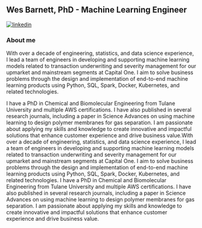 ## Wes Barnett, PhD - Machine Learning Engineer

[![linkedin](https://img.shields.io/badge/LinkedIn-wesbarnett-informational?style=flat-square&logo=linkedin&logoColor=white)](https://www.linkedin.com/in/wesbarnett/)

### About me

With over a decade of engineering, statistics, and data science experience, I lead a team of engineers in developing and supporting machine learning models related to transaction underwriting and severity management for our upmarket and mainstream segments at Capital One. I aim to solve business problems through the design and implementation of end-to-end machine learning products using Python, SQL, Spark, Docker, Kubernetes, and related technologies.

I have a PhD in Chemical and Biomolecular Engineering from Tulane University and multiple AWS certifications. I have also published in several research journals, including a paper in Science Advances on using machine learning to design polymer membranes for gas separation. I am passionate about applying my skills and knowledge to create innovative and impactful solutions that enhance customer experience and drive business value.With over a decade of engineering, statistics, and data science experience, I lead a team of engineers in developing and supporting machine learning models related to transaction underwriting and severity management for our upmarket and mainstream segments at Capital One. I aim to solve business problems through the design and implementation of end-to-end machine learning products using Python, SQL, Spark, Docker, Kubernetes, and related technologies. I have a PhD in Chemical and Biomolecular Engineering from Tulane University and multiple AWS certifications. I have also published in several research journals, including a paper in Science Advances on using machine learning to design polymer membranes for gas separation. I am passionate about applying my skills and knowledge to create innovative and impactful solutions that enhance customer experience and drive business value.
